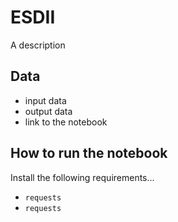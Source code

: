 # ESDII

A description

## Data

* input data
* output data
* link to the notebook

## How to run the notebook

Install the following requirements...

* `requests`
* `requests`
